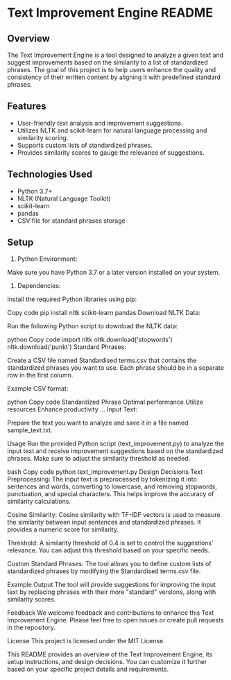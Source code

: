 # Text Improvement Engine README
## Overview
The Text Improvement Engine is a tool designed to analyze a given text and suggest improvements based on the similarity to a list of standardized phrases. The goal of this project is to help users enhance the quality and consistency of their written content by aligning it with predefined standard phrases.

## Features
- User-friendly text analysis and improvement suggestions.
- Utilizes NLTK and scikit-learn for natural language processing and similarity scoring.
- Supports custom lists of standardized phrases.
- Provides similarity scores to gauge the relevance of suggestions.

## Technologies Used
- Python 3.7+
- NLTK (Natural Language Toolkit)
- scikit-learn
- pandas
- CSV file for standard phrases storage

## Setup
1. Python Environment:

Make sure you have Python 3.7 or a later version installed on your system.

1. Dependencies:

Install the required Python libraries using pip:

Copy code
pip install nltk scikit-learn pandas
Download NLTK Data:

Run the following Python script to download the NLTK data:

python
Copy code
import nltk
nltk.download('stopwords')
nltk.download('punkt')
Standard Phrases:

Create a CSV file named Standardised terms.csv that contains the standardized phrases you want to use. Each phrase should be in a separate row in the first column.

Example CSV format:

python
Copy code
Standardized Phrase
Optimal performance
Utilize resources
Enhance productivity
...
Input Text:

Prepare the text you want to analyze and save it in a file named sample_text.txt.

Usage
Run the provided Python script (text_improvement.py) to analyze the input text and receive improvement suggestions based on the standardized phrases. Make sure to adjust the similarity threshold as needed.

bash
Copy code
python text_improvement.py
Design Decisions
Text Preprocessing: The input text is preprocessed by tokenizing it into sentences and words, converting to lowercase, and removing stopwords, punctuation, and special characters. This helps improve the accuracy of similarity calculations.

Cosine Similarity: Cosine similarity with TF-IDF vectors is used to measure the similarity between input sentences and standardized phrases. It provides a numeric score for similarity.

Threshold: A similarity threshold of 0.4 is set to control the suggestions' relevance. You can adjust this threshold based on your specific needs.

Custom Standard Phrases: The tool allows you to define custom lists of standardized phrases by modifying the Standardised terms.csv file.

Example Output
The tool will provide suggestions for improving the input text by replacing phrases with their more "standard" versions, along with similarity scores.

Feedback
We welcome feedback and contributions to enhance this Text Improvement Engine. Please feel free to open issues or create pull requests in the repository.

License
This project is licensed under the MIT License.

This README provides an overview of the Text Improvement Engine, its setup instructions, and design decisions. You can customize it further based on your specific project details and requirements.
